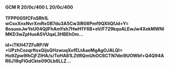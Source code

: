#### GCM R 20/0c/400 L 20/0c/400
**TFPP0G5fCFnSRh1L**<br/>**wCsxXnxNvrXmRxGB7du3A5Cw3IR08Pmf9QXIiQfJd+Y=**<br/>**8osuoxJwYeU04QjlFhAmYsh7HwH1Y6B+eV/F729kquALEwJw4XekMWNlMKD3wZpHueASVUqaL3HBEhOm...**<br/><br/>
**id+iTKH47ZFuRP/W**<br/>**+UPzhCozqrftsxQijsQHzwuqXofELtAaeMgAgOJALQI=**<br/>**Ho9Zpw9IhCjFZIHA/s/ToHA81LZtlRQmUhOC6CTN7dei9UOWbf+Q4Q94AR6J19qFIGdCkte09OLb6LLZ...**